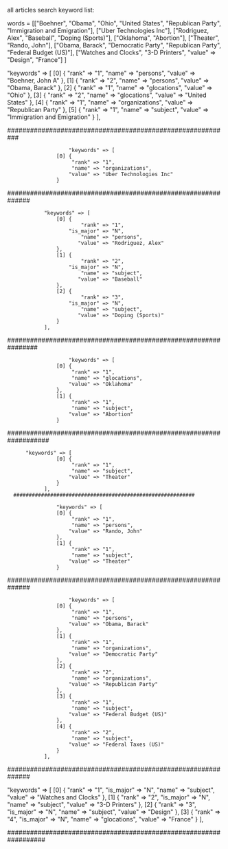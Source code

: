 all articles search
keyword list:

words = [["Boehner", "Obama", "Ohio", "United States", "Republican Party", "Immigration and Emigration"], ["Uber Technologies Inc"], ["Rodriguez, Alex", "Baseball", "Doping (Sports)"], ["Oklahoma", "Abortion"], ["Theater", "Rando, John"], ["Obama, Barack", "Democratic Party", "Republican Party", "Federal Budget (US)"], ["Watches and Clocks", "3-D Printers", "value" => "Design", "France"] ]


  "keywords" => [
                    [0] {
                         "rank" => "1",
                         "name" => "persons",
                        "value" => "Boehner, John A"
                    },
                    [1] {
                         "rank" => "2",
                         "name" => "persons",
                        "value" => "Obama, Barack"
                    },
                    [2] {
                         "rank" => "1",
                         "name" => "glocations",
                        "value" => "Ohio"
                    },
                    [3] {
                         "rank" => "2",
                         "name" => "glocations",
                        "value" => "United States"
                    },
                    [4] {
                         "rank" => "1",
                         "name" => "organizations",
                        "value" => "Republican Party"
                    },
                    [5] {
                         "rank" => "1",
                         "name" => "subject",
                        "value" => "Immigration and Emigration"
                    }
                ],

###########################################################

                        "keywords" => [
                    [0] {
                         "rank" => "1",
                         "name" => "organizations",
                        "value" => "Uber Technologies Inc"
                    }

##############################################################

                "keywords" => [
                    [0] {
                            "rank" => "1",
                        "is_major" => "N",
                            "name" => "persons",
                           "value" => "Rodriguez, Alex"
                    },
                    [1] {
                            "rank" => "2",
                        "is_major" => "N",
                            "name" => "subject",
                           "value" => "Baseball"
                    },
                    [2] {
                            "rank" => "3",
                        "is_major" => "N",
                            "name" => "subject",
                           "value" => "Doping (Sports)"
                    }
                ],

################################################################

                        "keywords" => [
                    [0] {
                         "rank" => "1",
                         "name" => "glocations",
                        "value" => "Oklahoma"
                    },
                    [1] {
                         "rank" => "1",
                         "name" => "subject",
                        "value" => "Abortion"
                    }
###################################################################

          "keywords" => [
                    [0] {
                         "rank" => "1",
                         "name" => "subject",
                        "value" => "Theater"
                    }
                ],
      ###########################################################

                    "keywords" => [
                    [0] {
                         "rank" => "1",
                         "name" => "persons",
                        "value" => "Rando, John"
                    },
                    [1] {
                         "rank" => "1",
                         "name" => "subject",
                        "value" => "Theater"
                    }
##############################################################

                        "keywords" => [
                    [0] {
                         "rank" => "1",
                         "name" => "persons",
                        "value" => "Obama, Barack"
                    },
                    [1] {
                         "rank" => "1",
                         "name" => "organizations",
                        "value" => "Democratic Party"
                    },
                    [2] {
                         "rank" => "2",
                         "name" => "organizations",
                        "value" => "Republican Party"
                    },
                    [3] {
                         "rank" => "1",
                         "name" => "subject",
                        "value" => "Federal Budget (US)"
                    },
                    [4] {
                         "rank" => "2",
                         "name" => "subject",
                        "value" => "Federal Taxes (US)"
                    }
                ],

  ##############################################################

  "keywords" => [
                    [0] {
                            "rank" => "1",
                        "is_major" => "N",
                            "name" => "subject",
                           "value" => "Watches and Clocks"
                    },
                    [1] {
                            "rank" => "2",
                        "is_major" => "N",
                            "name" => "subject",
                           "value" => "3-D Printers"
                    },
                    [2] {
                            "rank" => "3",
                        "is_major" => "N",
                            "name" => "subject",
                           "value" => "Design"
                    },
                    [3] {
                            "rank" => "4",
                        "is_major" => "N",
                            "name" => "glocations",
                           "value" => "France"
                    }
                ],

##################################################################









